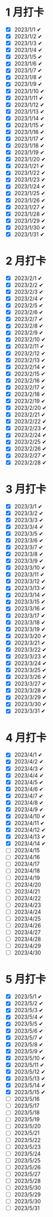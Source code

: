 # 1 月打卡

- [x] 2023/1/1 ✔
- [x] 2023/1/2 ✔
- [x] 2023/1/3 ✔
- [x] 2023/1/4 ✔
- [x] 2023/1/5 ✔
- [x] 2023/1/6 ✔
- [x] 2023/1/7 ✔
- [x] 2023/1/8 ✔
- [x] 2023/1/9 ✔
- [x] 2023/1/10 ✔
- [x] 2023/1/11 ✔
- [x] 2023/1/12 ✔
- [x] 2023/1/13 ✔
- [x] 2023/1/14 ✔
- [x] 2023/1/15 ✔
- [x] 2023/1/16 ✔
- [x] 2023/1/17 ✔
- [x] 2023/1/18 ✔
- [x] 2023/1/19 ✔
- [x] 2023/1/20 ✔
- [x] 2023/1/21 ✔
- [x] 2023/1/22 ✔
- [x] 2023/1/23 ✔
- [x] 2023/1/24 ✔
- [x] 2023/1/25 ✔
- [x] 2023/1/26 ✔
- [x] 2023/1/27 ✔
- [x] 2023/1/28 ✔
- [x] 2023/1/29 ✔
- [x] 2023/1/30 ✔
- [x] 2023/1/31 ✔

# 2 月打卡

- [x] 2023/2/1 ✔
- [x] 2023/2/2 ✔
- [x] 2023/2/3 ✔
- [x] 2023/2/4 ✔
- [x] 2023/2/5 ✔
- [x] 2023/2/6 ✔
- [x] 2023/2/7 ✔
- [x] 2023/2/8 ✔
- [x] 2023/2/9 ✔
- [x] 2023/2/10 ✔
- [x] 2023/2/11 ✔
- [x] 2023/2/12 ✔
- [x] 2023/2/13 ✔
- [x] 2023/2/14 ✔
- [x] 2023/2/15 ✔
- [x] 2023/2/16 ✔
- [x] 2023/2/17 ✔
- [x] 2023/2/18 ✔
- [x] 2023/2/19 ✔
- [x] 2023/2/20 ✔
- [x] 2023/2/21 ✔
- [x] 2023/2/22 ✔
- [x] 2023/2/23 ✔
- [x] 2023/2/24 ✔
- [x] 2023/2/25 ✔
- [x] 2023/2/26 ✔
- [x] 2023/2/27 ✔
- [x] 2023/2/28 ✔

# 3 月打卡

- [x] 2023/3/1 ✔
- [x] 2023/3/2 ✔
- [x] 2023/3/3 ✔
- [x] 2023/3/4 ✔
- [x] 2023/3/5 ✔
- [x] 2023/3/6 ✔
- [x] 2023/3/7 ✔
- [x] 2023/3/8 ✔
- [x] 2023/3/9 ✔
- [x] 2023/3/10 ✔
- [x] 2023/3/11 ✔
- [x] 2023/3/12 ✔
- [x] 2023/3/13 ✔
- [x] 2023/3/14 ✔
- [x] 2023/3/15 ✔
- [x] 2023/3/16 ✔
- [x] 2023/3/17 ✔
- [x] 2023/3/18 ✔
- [x] 2023/3/19 ✔
- [x] 2023/3/20 ✔
- [x] 2023/3/21 ✔
- [x] 2023/3/22 ✔
- [x] 2023/3/23 ✔
- [x] 2023/3/24 ✔
- [x] 2023/3/25 ✔
- [x] 2023/3/26 ✔
- [x] 2023/3/27 ✔
- [x] 2023/3/28 ✔
- [x] 2023/3/29 ✔
- [x] 2023/3/30 ✔
- [x] 2023/3/31 ✔

# 4 月打卡

- [x] 2023/4/1 ✔
- [x] 2023/4/2 ✔
- [x] 2023/4/3 ✔
- [x] 2023/4/4 ✔
- [x] 2023/4/5 ✔
- [x] 2023/4/6 ✔
- [x] 2023/4/7 ✔
- [x] 2023/4/8 ✔
- [x] 2023/4/9 ✔
- [x] 2023/4/10 ✔
- [x] 2023/4/11 ✔
- [x] 2023/4/12 ✔
- [x] 2023/4/13 ✔
- [x] 2023/4/14 ✔
- [ ] 2023/4/15
- [ ] 2023/4/16
- [ ] 2023/4/17
- [ ] 2023/4/18
- [ ] 2023/4/19
- [ ] 2023/4/20
- [ ] 2023/4/21
- [ ] 2023/4/22
- [ ] 2023/4/23
- [ ] 2023/4/24
- [ ] 2023/4/25
- [ ] 2023/4/26
- [ ] 2023/4/27
- [ ] 2023/4/28
- [ ] 2023/4/29
- [ ] 2023/4/30

# 5 月打卡

- [x] 2023/5/1 ✔
- [x] 2023/5/2 ✔
- [x] 2023/5/3 ✔
- [x] 2023/5/4 ✔
- [x] 2023/5/5 ✔
- [x] 2023/5/6 ✔
- [x] 2023/5/7 ✔
- [x] 2023/5/8 ✔
- [x] 2023/5/9 ✔
- [x] 2023/5/10 ✔
- [x] 2023/5/11 ✔
- [x] 2023/5/12 ✔
- [x] 2023/5/13 ✔
- [x] 2023/5/14 ✔
- [x] 2023/5/15 ✔
- [ ] 2023/5/16
- [ ] 2023/5/17
- [ ] 2023/5/18
- [ ] 2023/5/19
- [ ] 2023/5/20
- [ ] 2023/5/21
- [ ] 2023/5/22
- [ ] 2023/5/23
- [ ] 2023/5/24
- [ ] 2023/5/25
- [ ] 2023/5/26
- [ ] 2023/5/27
- [ ] 2023/5/28
- [ ] 2023/5/30
- [ ] 2023/5/29
- [ ] 2023/5/30
- [ ] 2023/5/31
